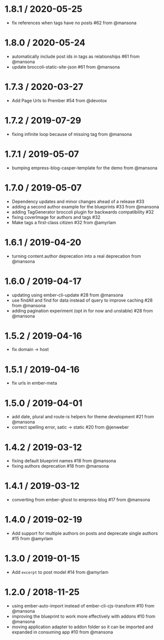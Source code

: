
1.8.1 / 2020-05-25
==================

  * fix references when tags have no posts #62 from @mansona

1.8.0 / 2020-05-24
==================

  * automatically include post ids in tags as relationships #61 from @mansona
  * update broccoli-static-site-json #61 from @mansona

1.7.3 / 2020-03-27
==================

  * Add Page Urls to Prember #54 from @devotox

1.7.2 / 2019-07-29
==================

  * fixing infinite loop because of missing tag from @mansona

1.7.1 / 2019-05-07
==================

  * bumping empress-blog-casper-template for the demo from @mansona

1.7.0 / 2019-05-07
==================

  * Dependency updates and minor changes ahead of a release #33
  * adding a second author example for the blueprints #33 from @mansona
  * adding TagGenerator broccoli plugin for backwards compatibility #32
  * fixing coverImage for authors and tags #32
  * Make tags a first-class citizen #32 from @amyrlam

1.6.1 / 2019-04-20
==================

  * turning content.author deprecation into a real deprecation from @mansona

1.6.0 / 2019-04-17
==================

  * updating using ember-cli-update #28 from @mansona
  * use findAll and find for data instead of query to improve caching #28 from @mansona
  * adding pagination experiment (opt in for now and unstable) #28 from @mansona

1.5.2 / 2019-04-16
==================

  * fix domain -> host

1.5.1 / 2019-04-16
==================

  * fix urls in ember-meta

1.5.0 / 2019-04-01
==================

  * add date, plural and route-is helpers for theme development #21 from @mansona
  * correct spelling error, satic -> static #20 from @jenweber

1.4.2 / 2019-03-12
==================

  * fixing default blueprint names #18 from @mansona
  * fixing authors deprecation #18 from @mansona

1.4.1 / 2019-03-12
==================

  * converting from ember-ghost to empress-blog #17 from @mansona


1.4.0 / 2019-02-19
==================

  * Add support for multiple authors on posts and deprecate single authors #15 from @amyrlam

1.3.0 / 2019-01-15
==================

  * Add `excerpt` to post model #14 from @amyrlam

1.2.0 / 2018-11-25
==================

  * using ember-auto-import instead of ember-cli-cjs-transform #10 from @mansona
  * improving the blueprint to work more effectively with addons #10 from @mansona
  * moving application adapter to addon folder so it can be imported and expanded in consuming app #10 from @mansona
